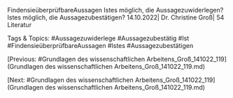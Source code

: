 FindensieüberprüfbareAussagen
Istes möglich, die Aussagezuwiderlegen?
Istes möglich, die Aussagezubestätigen?
14.10.2022| Dr. Christine Groß| 54
Literatur

   Tags & Topics:
   #Aussagezuwiderlege
   #Aussagezubestätig
   #Ist
   #FindensieüberprüfbareAussagen
   #Istes
   #Aussagezubestätigen

[Previous: #Grundlagen des wissenschaftlichen Arbeitens_Groß_141022_119](Grundlagen des wissenschaftlichen Arbeitens_Groß_141022_119.md)

[Next: #Grundlagen des wissenschaftlichen Arbeitens_Groß_141022_119](Grundlagen des wissenschaftlichen Arbeitens_Groß_141022_119.md)
